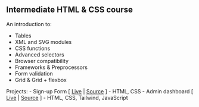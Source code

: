 ## Intermediate HTML & CSS course
An introduction to:
- Tables
- XML and SVG modules
- CSS functions
- Advanced selectors
- Browser compatibility
- Frameworks & Preprocessors
- Form validation
- Grid & Grid + flexbox

Projects:
    - Sign-up Form [ [Live](https://cesarbrancalhao.github.io/Odin.Form/) | [Source](./Form/) ] - HTML, CSS
    - Admin dashboard [ [Live](https://cesarbrancalhao.github.io/Odin.Dashboard/) | [Source](./Dashboard/) ] - HTML, CSS, Tailwind, JavaScript